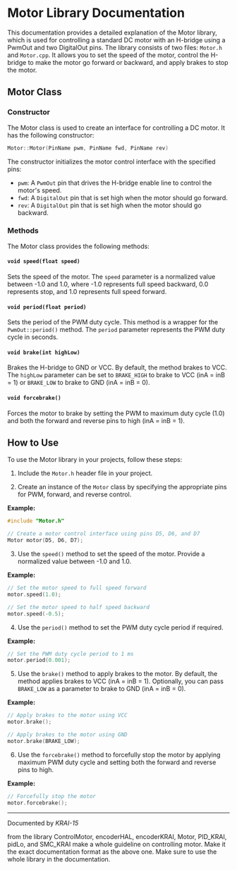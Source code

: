 # Motor Library Documentation

This documentation provides a detailed explanation of the Motor library, which is used for controlling a standard DC motor with an H-bridge using a PwmOut and two DigitalOut pins. The library consists of two files: `Motor.h` and `Motor.cpp`. It allows you to set the speed of the motor, control the H-bridge to make the motor go forward or backward, and apply brakes to stop the motor.

## Motor Class

### Constructor

The Motor class is used to create an interface for controlling a DC motor. It has the following constructor:

```cpp
Motor::Motor(PinName pwm, PinName fwd, PinName rev)
```

The constructor initializes the motor control interface with the specified pins:
- `pwm`: A `PwmOut` pin that drives the H-bridge enable line to control the motor's speed.
- `fwd`: A `DigitalOut` pin that is set high when the motor should go forward.
- `rev`: A `DigitalOut` pin that is set high when the motor should go backward.

### Methods

The Motor class provides the following methods:

#### `void speed(float speed)`

Sets the speed of the motor. The `speed` parameter is a normalized value between -1.0 and 1.0, where -1.0 represents full speed backward, 0.0 represents stop, and 1.0 represents full speed forward.

#### `void period(float period)`

Sets the period of the PWM duty cycle. This method is a wrapper for the `PwmOut::period()` method. The `period` parameter represents the PWM duty cycle in seconds.

#### `void brake(int highLow)`

Brakes the H-bridge to GND or VCC. By default, the method brakes to VCC. The `highLow` parameter can be set to `BRAKE_HIGH` to brake to VCC (inA = inB = 1) or `BRAKE_LOW` to brake to GND (inA = inB = 0).

#### `void forcebrake()`

Forces the motor to brake by setting the PWM to maximum duty cycle (1.0) and both the forward and reverse pins to high (inA = inB = 1).

## How to Use

To use the Motor library in your projects, follow these steps:

1. Include the `Motor.h` header file in your project.

2. Create an instance of the `Motor` class by specifying the appropriate pins for PWM, forward, and reverse control.

**Example:**

```cpp
#include "Motor.h"

// Create a motor control interface using pins D5, D6, and D7
Motor motor(D5, D6, D7);
```

3. Use the `speed()` method to set the speed of the motor. Provide a normalized value between -1.0 and 1.0.

**Example:**

```cpp
// Set the motor speed to full speed forward
motor.speed(1.0);

// Set the motor speed to half speed backward
motor.speed(-0.5);
```

4. Use the `period()` method to set the PWM duty cycle period if required.

**Example:**

```cpp
// Set the PWM duty cycle period to 1 ms
motor.period(0.001);
```

5. Use the `brake()` method to apply brakes to the motor. By default, the method applies brakes to VCC (inA = inB = 1). Optionally, you can pass `BRAKE_LOW` as a parameter to brake to GND (inA = inB = 0).

**Example:**

```cpp
// Apply brakes to the motor using VCC
motor.brake();

// Apply brakes to the motor using GND
motor.brake(BRAKE_LOW);
```

6. Use the `forcebrake()` method to forcefully stop the motor by applying maximum PWM duty cycle and setting both the forward and reverse pins to high.

**Example:**

```cpp
// Forcefully stop the motor
motor.forcebrake();
```
---

Documented by *KRAI-15*

from the library ControlMotor, encoderHAL, encoderKRAI, Motor, PID_KRAI, pidLo, and SMC_KRAI make a whole guideline on controlling motor. Make it the exact documentation format as the above one. Make sure to use the whole library in the documentation.